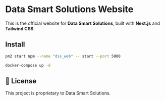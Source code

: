 # Data Smart Solutions Website

This is the official website for **Data Smart Solutions**, built with **Next.js** and **Tailwind CSS**.

## Install

```bash
pm2 start npm --name "dss_web" -- start --port 5000
```

```bash
docker-compose up -d
```

## 📝 License

This project is proprietary to Data Smart Solutions.
